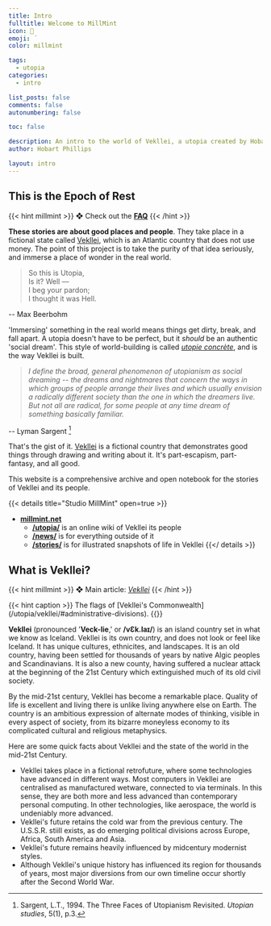```yaml
---
title: Intro
fulltitle: Welcome to MillMint
icon: 📔
emoji: ΄
color: millmint

tags: 
  - utopia
categories:
  - intro

list_posts: false
comments: false
autonumbering: false

toc: false

description: An intro to the world of Vekllei, a utopia created by Hobart Phillips.
author: Hobart Phillips

layout: intro
---
```

## This is the Epoch of Rest
{{< hint millmint >}}
❖ Check out the [**FAQ**](/intro/faq)
{{< /hint >}}

**These stories are about good places and people**. They take place in a fictional state called [Vekllei](/utopia/vekllei/), which is an Atlantic country that does not use money. The point of this project is to take the purity of that idea seriously, and immerse a place of wonder in the real world.

> So this is Utopia,<br>
> Is it? Well — <br>
> I beg your pardon;<br>
> I thought it was Hell.

-- Max Beerbohm

'Immersing' something in the real world means things get dirty, break, and fall apart. A utopia doesn't have to be perfect, but it *should* be an authentic 'social dream'. This style of world-building is called [*utopie concrète*](/news/essays/utopie/), and is the way Vekllei is built.

> *I define the broad, general phenomenon of utopianism as social dreaming -- the dreams and nightmares that concern the ways in which groups of people arrange their lives and which usually envision a radically different society than the one in which the dreamers live. But not all are radical, for some people at any time dream of something basically familiar.*

-- Lyman Sargent [^1]

That's the gist of it. [Vekllei](/utopia/vekllei/) is a fictional country that demonstrates good things through drawing and writing about it. It's part-escapism, part-fantasy, and all good.

This website is a comprehensive archive and open notebook for the stories of Vekllei and its people.

{{< details title="Studio MillMint" open=true >}}
* [**millmint.net**](/)
  * [**/utopia/**](/utopia/) is an online wiki of Vekllei its people
  * [**/news/**](/news/) is for everything outside of it
  * [**/stories/**](/posts/) is for illustrated snapshots of life in Vekllei
{{</ details >}}

## What is Vekllei?

{{< hint millmint >}}
❖ Main article: [*Vekllei*](/utopia/vekllei)
{{< /hint >}}

<div class="row">
<div class="column">
<img src="https://images.millmint.net/images/mastheads/flags/aismious.png" alt="flag" style="width:100%; padding: 0; background-color: transparent;" >
</div>
<div class="column">
<img src="https://images.millmint.net/images/mastheads/flags/azores.png" alt="flag" style="width:100%; padding: 0; background-color: transparent;" >
</div>
<div class="column">
<img src="https://images.millmint.net/images/mastheads/flags/demon.png" alt="flag" style="width:100%; padding: 0; background-color: transparent;" >
</div>
<div class="column">
<img src="https://images.millmint.net/images/mastheads/flags/kala.png" alt="flag" style="width:100%; padding: 0; background-color: transparent;" >
</div>
<div class="column">
<img src="https://images.millmint.net/images/mastheads/flags/kalina.png" alt="flag" style="width:100%; padding: 0; background-color: transparent;" >
</div>
<div class="column">
<img src="https://images.millmint.net/images/mastheads/flags/mira.png" alt="flag" style="width:100%; padding: 0; background-color: transparent;" >
</div>
<div class="column">
<img src="https://images.millmint.net/images/mastheads/flags/vekllei-international.png" alt="flag" style="width:100%; padding: 0; background-color: transparent;" >
</div>
</div>
{{< hint caption >}}
The flags of [Vekllei's Commonwealth](/utopia/vekllei/#administrative-divisions).
{{</hint>}}

**Vekllei** (pronounced '**Veck-lie**,' or **/vƐk.laɪ/**) is an island country set in what we know as Iceland. Vekllei is its own country, and does not look or feel like Iceland. It has unique cultures, ethnicites, and landscapes. It is an old country, having been settled for thousands of years by native Algic peoples and Scandinavians. It is also a new county, having suffered a nuclear attack at the beginning of the 21st Century which extinguished much of its old civil society.

By the mid-21st century, Vekllei has become a remarkable place. Quality of life is excellent and living there is unlike living anywhere else on Earth. The country is an ambitious expression of alternate modes of thinking, visible in every aspect of society, from its bizarre moneyless economy to its complicated cultural and religious metaphysics.

Here are some quick facts about Vekllei and the state of the world in the mid-21st Century.

* Vekllei takes place in a fictional retrofuture, where some technologies have advanced in different ways. Most computers in Vekllei are centralised as manufactured wetware, connected to via terminals. In this sense, they are both more and less advanced than contemporary personal computing. In other technologies, like aerospace, the world is undeniably more advanced.
* Vekllei's future retains the cold war from the previous century. The U.S.S.R. stiill exists, as do emerging political divisions across Europe, Africa, South America and Asia.
* Vekllei's future remains heavily influenced by midcentury modernist styles.
* Although Vekllei's unique history has influenced its region for thousands of years, most major diversions from our own timeline occur shortly after the Second World War.

[^1]: Sargent, L.T., 1994. The Three Faces of Utopianism Revisited. *Utopian studies*, 5(1), p.3.

<style>
/* flags */
.row {
  display: flex;
  margin-left: auto;
  margin-right: auto;
}
.column {
  flex: 33.33%;
  padding: 5px;
}
@media (max-width: 1250px) {
  .row {
    display: none;
  }
}
a, body article a {
  color: var(--color-millmint);
}
</style>
